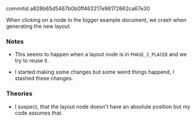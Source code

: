 commitid a828b65d5467b0b0ff463217e98172862ca67e30

When clicking on a node in the bigger example document, we crash when generating the new layout.

### Notes

-   This seems to happen when a layout node is in `PHASE_2_PLACED` and we try to reuse it.

-   I started making some changes but some weird things happend, I stashed these changes.

### Theories

-   I suspect, that the layout node doesn't have an absolute position but my code assumes that.
